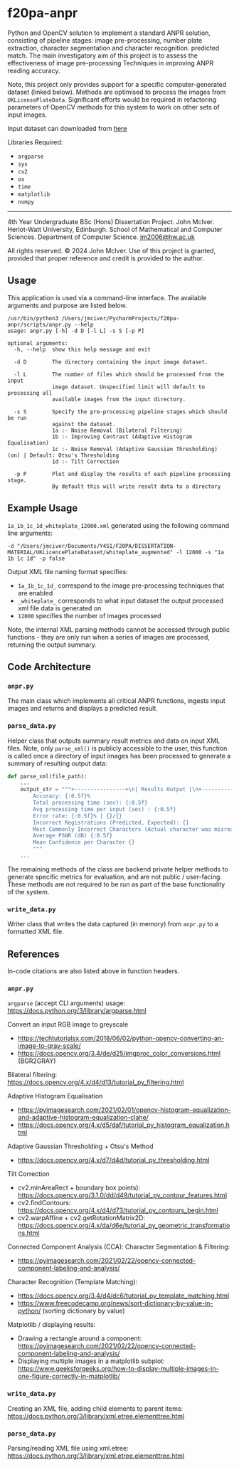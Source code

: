 # f20pa-anpr

Python and OpenCV solution to implement a standard ANPR solution, consisting of pipeline stages: image pre-processing, 
number plate extraction, character segmentation and character recognition.
predicted match. The main investigatory aim of this project is to assess the effectiveness of image
pre-processing Techniques in improving ANPR reading accuracy.

Note, this project only provides support for a specific computer-generated dataset (linked below).
Methods are optimised to process the images from `UKLicensePlateData`.
Significant efforts would be required in refactoring parameters of OpenCV methods for this system
to work on other sets of input images. 

Input dataset can downloaded from [here](https://www.kaggle.com/datasets/saadbinmunir/uk-licence-plate-synthetic-images/)

Libraries Required:
- `argparse`
- `sys`
- `cv2`
-  `os`
-  `time`
- `matplotlib`
- `numpy` 

---
4th Year Undergraduate BSc (Hons) Dissertation Project. John McIver. Heriot-Watt University, Edinburgh. School of
Mathematical and Computer Sciences. Department of Computer Science. jm2006@hw.ac.uk

All rights reserved. © 2024 John McIver.
Use of this project is granted, provided that proper reference and credit is provided to the author.


## Usage

This application is used via a command-line interface. The available arguments and purpose are listed below.

```
/usr/bin/python3 /Users/jmciver/PycharmProjects/f20pa-anpr/scripts/anpr.py --help
usage: anpr.py [-h] -d D [-l L] -s S [-p P]

optional arguments:
  -h, --help  show this help message and exit
  
  -d D        The directory containing the input image dataset.
  
  -l L        The number of files which should be processed from the input
              image dataset. Unspecified limit will default to processing all
              available images from the input directory.
              
  -s S        Specify the pre-processing pipeline stages which should be run
              against the dataset. 
              1a :- Noise Removal (Bilateral Filtering)
              1b :- Improving Contrast (Adaptive Histogram Equalisation) 
              1c :- Noise Removal (Adaptive Gaussian Thresholding) (on) | Default: Otsu's Thresholding
              1d :- Tilt Correction
              
  -p P        Plot and display the results of each pipeline processing stage.
              By default this will write result data to a directory
```

## Example Usage

`1a_1b_1c_1d_whiteplate_12000.xml` generated using the following command line arguments:

```
-d "/Users/jmciver/Documents/Y4S1/F20PA/DISSERTATION-MATERIAL/UKLicencePlateDataset/whiteplate_augmented" -l 12000 -s "1a 1b 1c 1d" -p false
```

Output XML file naming format specifies:
* `1a_1b_1c_1d_` correspond to the image pre-processing techniques that are enabled
* `_whiteplate_` corresponds to what input dataset the output processed xml file data is generated on
* `12000` specifies the number of images processed

Note, the internal XML parsing methods cannot be accessed through public functions - they are only run when a series of 
images are processed, returning the output summary.

## Code Architecture
### `anpr.py`
The main class which implements all critical ANPR functions, ingests input images and returns and displays a predicted 
result.


### `parse_data.py`
Helper class that outputs summary result metrics and data on input XML files. Note, only `parse_xml()` is publicly 
accessible to the user, this function is called once a directory of input images has been processed to generate 
a summary of resulting output data:

```python
def parse_xml(file_path):
    ...
    output_str = """+----------------+\n| Results Output |\n+----------------+\n Input File: {} \n
        Accuracy: {:0.5f}%
        Total processing time (sec): {:0.5f}
        Avg processing time per input (sec) : {:0.5f}
        Error rate: {:0.5f}% | {}/{}
        Incorrect Registrations (Predicted, Expected): {}
        Most Commonly Incorrect Characters (Actual character was misread as ... N times) | {}
        Average PSNR (dB) {:0.5f}
        Mean Confidence per Character {}
        """
    ...
```

The remaining methods of the class are backend private helper methods to generate specific metrics for evaluation, 
and are not public / user-facing. These methods are not required to be run as part of the base functionality of the 
system.

### `write_data.py`
Writer class that writes the data captured (in memory) from `anpr.py` to a formatted XML file.

## References
In-code citations are also listed above in function headers.

### `anpr.py`
`argparse` (accept CLI arguments) usage: https://docs.python.org/3/library/argparse.html

Convert an input RGB image to greyscale
- https://techtutorialsx.com/2018/06/02/python-opencv-converting-an-image-to-gray-scale/
- https://docs.opencv.org/3.4/de/d25/imgproc_color_conversions.html (BGR2GRAY)


Bilateral filtering:  https://docs.opencv.org/4.x/d4/d13/tutorial_py_filtering.html

Adaptive Histogram Equalisation
- https://pyimagesearch.com/2021/02/01/opencv-histogram-equalization-and-adaptive-histogram-equalization-clahe/
- https://docs.opencv.org/4.x/d5/daf/tutorial_py_histogram_equalization.html

Adaptive Gaussian Thresholding + Otsu's Method
-  https://docs.opencv.org/4.x/d7/d4d/tutorial_py_thresholding.html

Tilt Correction
- cv2.minAreaRect + boundary box points): https://docs.opencv.org/3.1.0/dd/d49/tutorial_py_contour_features.html
- cv2.findContours: https://docs.opencv.org/4.x/d4/d73/tutorial_py_contours_begin.html
- cv2.warpAffine + cv2.getRotationMatrix2D:  https://docs.opencv.org/4.x/da/d6e/tutorial_py_geometric_transformations.html

Connected Component Analysis (CCA): Character Segmentation & Filtering:
- https://pyimagesearch.com/2021/02/22/opencv-connected-component-labeling-and-analysis/

Character Recognition (Template Matching):
- https://docs.opencv.org/3.4/d4/dc6/tutorial_py_template_matching.html
- https://www.freecodecamp.org/news/sort-dictionary-by-value-in-python/ (sorting dictionary by value)

Matplotlib / displaying results:
- Drawing a rectangle around a component: https://pyimagesearch.com/2021/02/22/opencv-connected-component-labeling-and-analysis/ 
- Displaying multiple images in a matplotlib subplot: https://www.geeksforgeeks.org/how-to-display-multiple-images-in-one-figure-correctly-in-matplotlib/


### `write_data.py`
Creating an XML file, adding child elements to parent items: https://docs.python.org/3/library/xml.etree.elementtree.html


### `parse_data.py`
Parsing/reading XML file using xml.etree: https://docs.python.org/3/library/xml.etree.elementtree.html